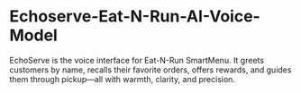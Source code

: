 # Echoserve-Eat-N-Run-AI-Voice-Model
EchoServe is the voice interface for Eat-N-Run SmartMenu. It greets customers by name, recalls their favorite orders, offers rewards, and guides them through pickup—all with warmth, clarity, and precision.

